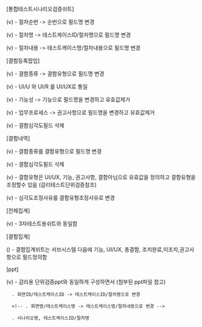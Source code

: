 [통합테스트시나리오검증쉬트]

(v) - 절차순번 -> 순번으로 필드명 변경

(v) - 절차명 -> 테스트케이스ID/절차명으로 필드명 변경

(v) - 절차내용 -> 테스트케이스명/절차내용으로 필드명 변경

[결함등록팝업]

(v) - 결함종류 -> 결함유형으로 필드명 변경

(v) - UI/U 와 UI/R 를 UI/UX로 통일

(v) - 기능성 -> 기능으로 필드명을 변경하고 유효값제거

(v) - 업무프로세스 -> 권고사항으로 필드명을 변경하고 유효값제거

(v) - 결함심각도필드 삭제

[결함내역]

(v) - 결함종류를 결함유형으로 필드명 변경

(v) - 결함심각도필드 삭제

(v) - 결함유형은 UI/UX, 기능, 권고사항, 결함아님으로 유효값을 정의하고 결함유형을 조정할수 있음 (감리테스트단위검증참조)

(v) - 심각도조정사유를 결함유형조정사유로 변경

[전체집계]

(v) - 3자테스트용쉬트와 동일함

[결함집계]

() - 결함집계쉬트는 서브시스템 다음에 기능, UI/UX, 총결함, 조치완료,미조치,권고사항으로 필드정의함

[ppt]

(v) - 감리용 단위검증ppt와 동일하게 구성하면서 (첨부된 ppt파일 참고)

      . 화면ID/테스트케이스ID -> 테스트케이스ID/절차명으로 변경

      <!-- . 화면명/테스트케이스명 -> 테스트케이스명/절차내용으로 변경 -->

      . 시나리오명, 테스트케이스ID/절차명

